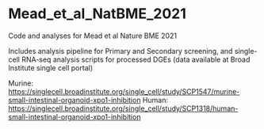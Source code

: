 # Mead_et_al_NatBME_2021
Code and analyses for Mead et al Nature BME 2021

Includes analysis pipeline for Primary and Secondary screening, and single-cell RNA-seq analysis scripts for processed DGEs (data available at Broad Institute single cell portal)

Murine: https://singlecell.broadinstitute.org/single_cell/study/SCP1547/murine-small-intestinal-organoid-xpo1-inhibition
Human: https://singlecell.broadinstitute.org/single_cell/study/SCP1318/human-small-intestinal-organoid-xpo1-inhibition
